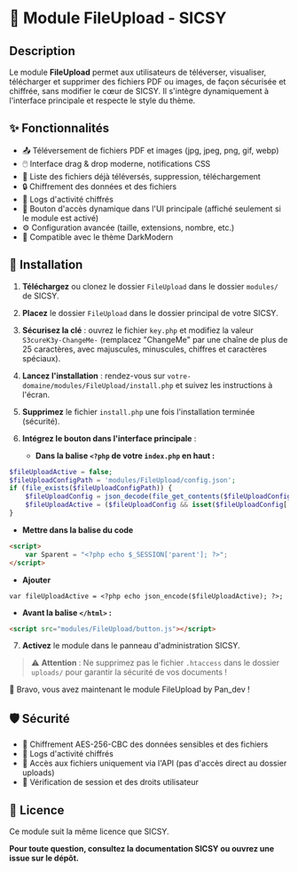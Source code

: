 # 📁 Module FileUpload - SICSY

## Description

Le module **FileUpload** permet aux utilisateurs de téléverser, visualiser, télécharger et supprimer des fichiers PDF ou images, de façon sécurisée et chiffrée, sans modifier le cœur de SICSY. Il s'intègre dynamiquement à l'interface principale et respecte le style du thème.

## ✨ Fonctionnalités

- 📤 Téléversement de fichiers PDF et images (jpg, jpeg, png, gif, webp)
- 🖱️ Interface drag & drop moderne, notifications CSS
- 📂 Liste des fichiers déjà téléversés, suppression, téléchargement
- 🔒 Chiffrement des données et des fichiers
- 📝 Logs d'activité chiffrés
- 🧩 Bouton d'accès dynamique dans l'UI principale (affiché seulement si le module est activé)
- ⚙️ Configuration avancée (taille, extensions, nombre, etc.)
- 🌙 Compatible avec le thème DarkModern

## 🚀 Installation

1. **Téléchargez** ou clonez le dossier `FileUpload` dans le dossier `modules/` de SICSY.
2. **Placez** le dossier `FileUpload` dans le dossier principal de votre SICSY.
3. **Sécurisez la clé** : ouvrez le fichier `key.php` et modifiez la valeur `S3cureK3y-ChangeMe-` (remplacez "ChangeMe" par une chaîne de plus de 25 caractères, avec majuscules, minuscules, chiffres et caractères spéciaux).
4. **Lancez l'installation** : rendez-vous sur `votre-domaine/modules/FileUpload/install.php` et suivez les instructions à l'écran.
5. **Supprimez** le fichier `install.php` une fois l'installation terminée (sécurité).
6. **Intégrez le bouton dans l'interface principale** :

   - **Dans la balise `<?php` de votre `index.php` en haut :**

```php
$fileUploadActive = false;
$fileUploadConfigPath = 'modules/FileUpload/config.json';
if (file_exists($fileUploadConfigPath)) {
    $fileUploadConfig = json_decode(file_get_contents($fileUploadConfigPath), true);
    $fileUploadActive = ($fileUploadConfig && isset($fileUploadConfig['status']) && $fileUploadConfig['status'] === 'on');
}
```

   - **Mettre dans la balise du code**

```html
<script>
    var Sparent = "<?php echo $_SESSION['parent']; ?>";
</script>
```

   -  **Ajouter**
```
var fileUploadActive = <?php echo json_encode($fileUploadActive); ?>;
```

   - **Avant la balise `</html>` :**

```html
<script src="modules/FileUpload/button.js"></script>
```

7. **Activez** le module dans le panneau d'administration SICSY.

> ⚠️ **Attention** : Ne supprimez pas le fichier `.htaccess` dans le dossier `uploads/` pour garantir la sécurité de vos documents !

🎉 Bravo, vous avez maintenant le module FileUpload by Pan_dev !

## 🛡️ Sécurité

- 🔐 Chiffrement AES-256-CBC des données sensibles et des fichiers
- 📝 Logs d'activité chiffrés
- 🚫 Accès aux fichiers uniquement via l'API (pas d'accès direct au dossier uploads)
- 👤 Vérification de session et des droits utilisateur

## 📄 Licence

Ce module suit la même licence que SICSY.

**Pour toute question, consultez la documentation SICSY ou ouvrez une issue sur le dépôt.** 

